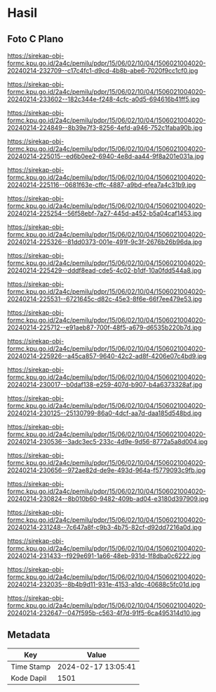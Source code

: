 # Hasil

## Foto C Plano

https://sirekap-obj-formc.kpu.go.id/2a4c/pemilu/pdpr/15/06/02/10/04/1506021004020-20240214-232709--c17c4fc1-d9cd-4b8b-abe6-7020f9cc1cf0.jpg

https://sirekap-obj-formc.kpu.go.id/2a4c/pemilu/pdpr/15/06/02/10/04/1506021004020-20240214-233602--182c344e-f248-4cfc-a0d5-694616b41ff5.jpg

https://sirekap-obj-formc.kpu.go.id/2a4c/pemilu/pdpr/15/06/02/10/04/1506021004020-20240214-224849--8b39e7f3-8256-4efd-a946-752c1faba90b.jpg

https://sirekap-obj-formc.kpu.go.id/2a4c/pemilu/pdpr/15/06/02/10/04/1506021004020-20240214-225015--ed6b0ee2-6940-4e8d-aa44-9f8a201e031a.jpg

https://sirekap-obj-formc.kpu.go.id/2a4c/pemilu/pdpr/15/06/02/10/04/1506021004020-20240214-225116--0681f63e-cffc-4887-a9bd-efea7a4c31b9.jpg

https://sirekap-obj-formc.kpu.go.id/2a4c/pemilu/pdpr/15/06/02/10/04/1506021004020-20240214-225254--56f58ebf-7a27-445d-a452-b5a04caf1453.jpg

https://sirekap-obj-formc.kpu.go.id/2a4c/pemilu/pdpr/15/06/02/10/04/1506021004020-20240214-225326--81dd0373-001e-491f-9c3f-2676b26b96da.jpg

https://sirekap-obj-formc.kpu.go.id/2a4c/pemilu/pdpr/15/06/02/10/04/1506021004020-20240214-225429--dddf8ead-cde5-4c02-b1df-10a0fdd544a8.jpg

https://sirekap-obj-formc.kpu.go.id/2a4c/pemilu/pdpr/15/06/02/10/04/1506021004020-20240214-225531--6721645c-d82c-45e3-8f6e-66f7ee479e53.jpg

https://sirekap-obj-formc.kpu.go.id/2a4c/pemilu/pdpr/15/06/02/10/04/1506021004020-20240214-225712--e91aeb87-700f-48f5-a679-d6535b220b7d.jpg

https://sirekap-obj-formc.kpu.go.id/2a4c/pemilu/pdpr/15/06/02/10/04/1506021004020-20240214-225926--a45ca857-9640-42c2-ad8f-4206e07c4bd9.jpg

https://sirekap-obj-formc.kpu.go.id/2a4c/pemilu/pdpr/15/06/02/10/04/1506021004020-20240214-230017--b0daf138-e259-407d-b907-b4a6373328af.jpg

https://sirekap-obj-formc.kpu.go.id/2a4c/pemilu/pdpr/15/06/02/10/04/1506021004020-20240214-230125--25130799-86a0-4dcf-aa7d-daa185d548bd.jpg

https://sirekap-obj-formc.kpu.go.id/2a4c/pemilu/pdpr/15/06/02/10/04/1506021004020-20240214-230536--3adc3ec5-233c-4d9e-9d56-8772a5a8d004.jpg

https://sirekap-obj-formc.kpu.go.id/2a4c/pemilu/pdpr/15/06/02/10/04/1506021004020-20240214-230656--972ae82d-de9e-493d-964a-f5779093c9fb.jpg

https://sirekap-obj-formc.kpu.go.id/2a4c/pemilu/pdpr/15/06/02/10/04/1506021004020-20240214-230824--8b010b60-9482-409b-ad04-e3180d397909.jpg

https://sirekap-obj-formc.kpu.go.id/2a4c/pemilu/pdpr/15/06/02/10/04/1506021004020-20240214-231248--7c647a8f-c9b3-4b75-82cf-d92dd7216a0d.jpg

https://sirekap-obj-formc.kpu.go.id/2a4c/pemilu/pdpr/15/06/02/10/04/1506021004020-20240214-231433--f929e691-1a66-48eb-931d-1f8dba0c6222.jpg

https://sirekap-obj-formc.kpu.go.id/2a4c/pemilu/pdpr/15/06/02/10/04/1506021004020-20240214-232035--8b4b9d11-931e-4153-a1dc-40688c5fc01d.jpg

https://sirekap-obj-formc.kpu.go.id/2a4c/pemilu/pdpr/15/06/02/10/04/1506021004020-20240214-232647--047f595b-c563-4f7d-91f5-6ca495314d10.jpg


## Metadata

| Key        | Value               |
| ---------- | ------------------- |
| Time Stamp | 2024-02-17 13:05:41 |
| Kode Dapil | 1501                |



